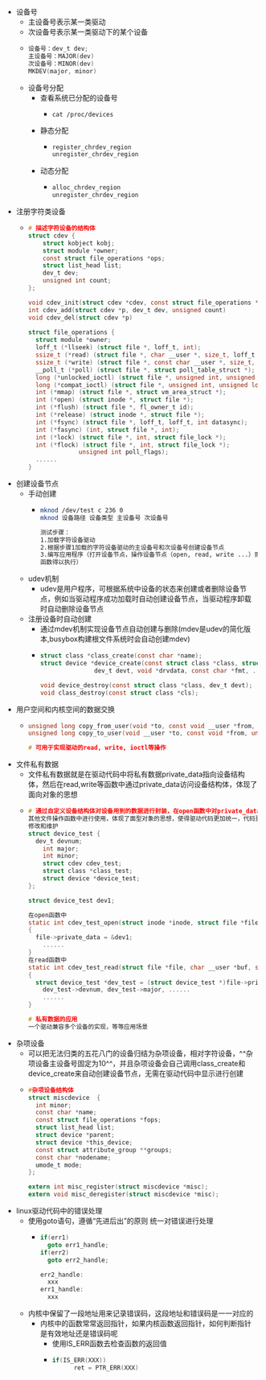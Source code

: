 - 设备号
	- 主设备号表示某一类驱动
	- 次设备号表示某一类驱动下的某个设备
	- ```c
	  设备号：dev_t dev;
	  主设备号：MAJOR(dev)
	  次设备号：MINOR(dev)
	  MKDEV(major, minor)
	  ```
	- 设备号分配
		- 查看系统已分配的设备号
			- ```bsh
			  cat /proc/devices
			  ```
		- 静态分配
			- ```c
			  register_chrdev_region
			  unregister_chrdev_region
			  ```
		- 动态分配
			- ```c
			  alloc_chrdev_region
			  unregister_chrdev_region
			  ```
- 注册字符类设备
	- ```c
	  # 描述字符设备的结构体
	  struct cdev { 
	      struct kobject kobj; 
	      struct module *owner; 
	      const struct file_operations *ops; 
	      struct list_head list; 
	      dev_t dev; 
	      unsigned int count; 
	  };
	  
	  void cdev_init(struct cdev *cdev, const struct file_operations *fops)
	  int cdev_add(struct cdev *p, dev_t dev, unsigned count)
	  void cdev_del(struct cdev *p)
	    
	  struct file_operations {
	  	struct module *owner;
	  	loff_t (*llseek) (struct file *, loff_t, int);
	  	ssize_t (*read) (struct file *, char __user *, size_t, loff_t *);
	  	ssize_t (*write) (struct file *, const char __user *, size_t, loff_t *);
	  	__poll_t (*poll) (struct file *, struct poll_table_struct *);
	  	long (*unlocked_ioctl) (struct file *, unsigned int, unsigned long);
	  	long (*compat_ioctl) (struct file *, unsigned int, unsigned long);
	  	int (*mmap) (struct file *, struct vm_area_struct *);
	  	int (*open) (struct inode *, struct file *);
	  	int (*flush) (struct file *, fl_owner_t id);
	  	int (*release) (struct inode *, struct file *);
	  	int (*fsync) (struct file *, loff_t, loff_t, int datasync);
	  	int (*fasync) (int, struct file *, int);
	  	int (*lock) (struct file *, int, struct file_lock *);
	  	int (*flock) (struct file *, int, struct file_lock *);
	  				unsigned int poll_flags);
	  	......
	  }
	  ```
- 创建设备节点
	- 手动创建
		- ```bash
		  mknod /dev/test c 236 0
		  mknod 设备路径 设备类型 主设备号 次设备号
		  
		  测试步骤：
		  1.加载字符设备驱动
		  2.根据步骤1加载的字符设备驱动的主设备号和次设备号创建设备节点
		  3.编写应用程序（打开设备节点，操作设备节点（open, read, write ...）则对应驱动的文件操作
		  函数得以执行）
		  ```
	- udev机制
		- udev是用户程序，可根据系统中设备的状态来创建或者删除设备节点，例如当驱动程序成功加载时自动创建设备节点，当驱动程序卸载时自动删除设备节点
	- 注册设备时自动创建
		- 通过mdev机制实现设备节点自动创建与删除(mdev是udev的简化版本,busybox构建根文件系统时会自动创建mdev)
		- ```c
		  struct class *class_create(const char *name);
		  struct device *device_create(const struct class *class, struct device *parent,
		  			     dev_t devt, void *drvdata, const char *fmt, ...);
		  
		  void device_destroy(const struct class *class, dev_t devt);
		  void class_destroy(const struct class *cls);
		  ```
- 用户空间和内核空间的数据交换
	- ```c
	  unsigned long copy_from_user(void *to, const void __user *from, unsigned long n);
	  unsigned long copy_to_user(void __user *to, const void *from, unsigned long n);
	  
	  # 可用于实现驱动的read, write, ioctl等操作
	  ```
- 文件私有数据
	- 文件私有数据就是在驱动代码中将私有数据private_data指向设备结构体，然后在read,write等函数中通过private_data访问设备结构体，体现了面向对象的思想
	- ```c
	  # 通过自定义设备结构体对设备用到的数据进行封装，在open函数中对private_data进行赋值，之后在
	  其他文件操作函数中进行使用，体现了面型对象的思想，使得驱动代码更加统一，代码更加整洁，便于代码
	  修改和维护
	  struct device_test {
	  	dev_t devnum;
	      int major;
	      int minor;
	      struct cdev cdev_test;
	      struct class *class_test;
	      struct device *device_test;
	  };
	  
	  struct device_test dev1;
	  
	  在open函数中
	  static int cdev_test_open(struct inode *inode, struct file *file)
	  {
	  	file->private_data = &dev1;
	      ......
	  }
	  在read函数中
	  static int cdev_test_read(struct file *file, char __user *buf, size_t size, loff_t *off)
	  {
	  	struct device_test *dev_test = (struct device_test *)file->private_data;
	      dev_test->devnum, dev_test->major, ......
	      ......
	  }
	  
	  # 私有数据的应用
	  一个驱动兼容多个设备的实现，等等应用场景
	  ```
- 杂项设备
	- 可以把无法归类的五花八门的设备归结为杂项设备，相对字符设备，^^杂项设备主设备号固定为10^^，并且杂项设备会自己调用class_create和device_create来自动创建设备节点，无需在驱动代码中显示进行创建
	- ```c
	  #杂项设备结构体
	  struct miscdevice  {
	  	int minor;
	  	const char *name;
	  	const struct file_operations *fops;
	  	struct list_head list;
	  	struct device *parent;
	  	struct device *this_device;
	  	const struct attribute_group **groups;
	  	const char *nodename;
	  	umode_t mode;
	  };
	  
	  extern int misc_register(struct miscdevice *misc);
	  extern void misc_deregister(struct miscdevice *misc);
	  
	  ```
- linux驱动代码中的错误处理
	- 使用goto语句，遵循“先进后出”的原则 统一对错误进行处理
		- ```c
		  if(err1)
		    goto err1_handle;
		  if(err2)
		    goto err2_handle;
		  
		  err2_handle:
		  	xxx
		  err1_handle:
		  	xxx
		  ```
	- 内核中保留了一段地址用来记录错误码，这段地址和错误码是一一对应的
		- 内核中的函数常常返回指针，如果内核函数返回指针，如何判断指针是有效地址还是错误码呢
			- 使用IS_ERR函数去检查函数的返回值
			- ```c
			  if(IS_ERR(XXX))
			    	ret = PTR_ERR(XXX)
			  ```
